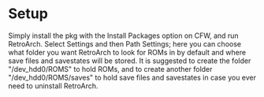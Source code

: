 # Setup

Simply install the pkg with the Install Packages option on CFW, and run RetroArch. Select Settings and then Path Settings; here you can choose what folder you want RetroArch to look for ROMs in by default and where save files and savestates will be stored. It is suggested to create the folder "/dev\_hdd0/ROMS" to hold ROMs, and to create another folder "/dev\_hdd0/ROMS/saves" to hold save files and savestates in case you ever need to uninstall RetroArch.

